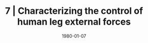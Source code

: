 ---
title: "7 | Characterizing the control of human leg external forces"
collection: publications
permalink: /publication/CO-7
date: 1980-01-07
venue: 'Engineering'
link: 'https://www.youtube.com/watch?v=FxQMNlLwlO8&t=41s&ab_channel=BioMechanic'
citation: '<b>Kudzia P.</b>, Robinovitch S., and Donelan M., Characterizing the control of human leg external forces, <i>Canadian Society of Biomechanics</i>. Virtual Conference  <b>2021</b>'
---